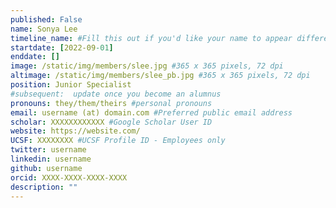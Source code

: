 ```yaml
---
published: False
name: Sonya Lee
timeline_name: #Fill this out if you'd like your name to appear differently on the Timeline.
startdate: [2022-09-01]
enddate: []
image: /static/img/members/slee.jpg #365 x 365 pixels, 72 dpi
altimage: /static/img/members/slee_pb.jpg #365 x 365 pixels, 72 dpi
position: Junior Specialist
#subsequent:  update once you become an alumnus
pronouns: they/them/theirs #personal pronouns
email: username (at) domain.com #Preferred public email address
scholar: XXXXXXXXXXXX #Google Scholar User ID
website: https://website.com/
UCSF: XXXXXXXX #UCSF Profile ID - Employees only
twitter: username
linkedin: username
github: username
orcid: XXXX-XXXX-XXXX-XXXX
description: ""
---
```


